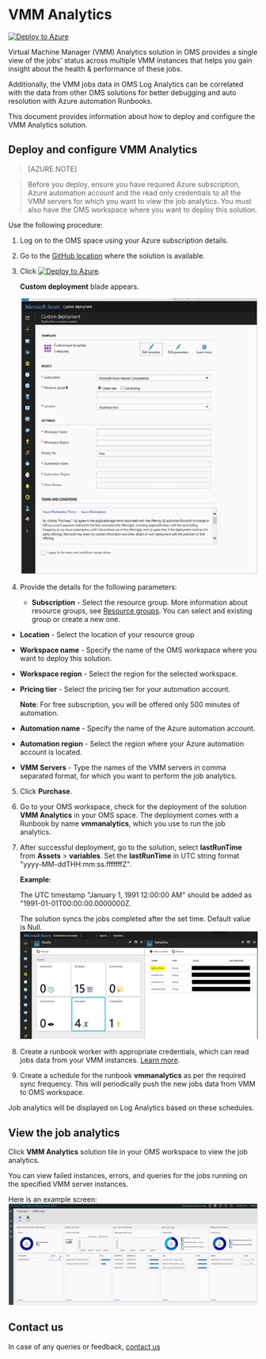 # VMM Analytics

[![Deploy to Azure](http://azuredeploy.net/deploybutton.png)](../azuredeploy.json)

Virtual Machine Manager (VMM) Analytics solution in OMS provides a single view  of the jobs' status across multiple VMM instances that helps you gain insight about the health & performance of these jobs.

Additionally, the VMM jobs data in OMS Log Analytics can be correlated with the data from other OMS solutions for better debugging and auto resolution with Azure automation Runbooks.

This document provides information about how to deploy and configure the VMM Analytics solution.

## Deploy and configure VMM Analytics

>[AZURE.NOTE]

> Before you deploy, ensure you have required Azure subscription, Azure automation account  and the read only credentials to all the VMM servers for which you want to view the job analytics. You must also have the OMS workspace where you want to deploy this solution.

Use the following procedure:

1.	Log on to the OMS space using your Azure subscription details.
2.	Go to the [GitHub location](https://github.com/krnese/AzureDeploy/tree/master/OMS/MSOMS/Solutions/vmm) where the solution is available.
3. Click [![Deploy to Azure](http://azuredeploy.net/deploybutton.png)](../azuredeploy.json).

    **Custom deployment** blade appears.

    ![Deployment blade](images/vmm-analytics-deployment-screen.png)

4. Provide the details for the following parameters:

   - **Subscription** - Select the resource group. More information about resource groups, see [Resource groups](https://docs.microsoft.com/en-us/azure/azure-resource-manager/resource-group-overview#resource-groups). You can select and existing group or create a new one.
  - **Location** - Select the location of your resource group
  - **Workspace name** - Specify the name of the OMS workspace where you want to deploy this solution.
  - **Workspace region** - Select the region for the selected workspace.
  - **Pricing tier** - Select the pricing tier for your automation account.

    **Note**: For free subscription, you will be offered only 500 minutes of automation.
  - **Automation name** - Specify the name of the Azure automation account.
  - **Automation region** - Select the region where your Azure automation account is located.
  - **VMM Servers** - Type the names of the VMM servers in comma separated format, for which you want to perform the job analytics.

5. Click **Purchase**.

6. Go to your OMS workspace, check for the deployment of the solution **VMM Analytics** in your OMS space. The deployment comes with a Runbook by name **vmmanalytics**, which you use to run the job analytics.

7. After successful deployment, go to the solution,   select **lastRunTime** from  **Assets** > **variables**.  Set the **lastRunTime**
in UTC string format "yyyy-MM-ddTHH:mm:ss.fffffffZ".

    **Example**:

    The UTC timestamp "January 1, 1991 12:00:00 AM" should be added as "1991-01-01T00:00:00.0000000Z.

    The solution syncs the jobs completed after the set time. Default value is Null.
![lastRunTime](images/vmm-analytics-last-run-time.png)

8. Create a runbook worker with appropriate credentials, which can read jobs data from your VMM instances. [Learn more](https://docs.microsoft.com/en-us/azure/automation/automation-hybrid-runbook-worker
).
9. Create a schedule for the runbook **vmmanalytics** as per the required sync frequency. This will periodically push the new jobs data from VMM to OMS workspace.

Job analytics will be displayed on Log Analytics based on these schedules.


## View the job analytics
Click **VMM Analytics** solution tile in your OMS workspace to view the job analytics.

You can view failed instances, errors, and queries for the jobs running on the specified VMM server instances.

Here is an example screen:
![VMM Analtyics](images/vmm-analytics-log-analytics-screen.png)

## Contact us
In case of any queries or feedback, [contact us](vmmanalytics@microsoft.com)
